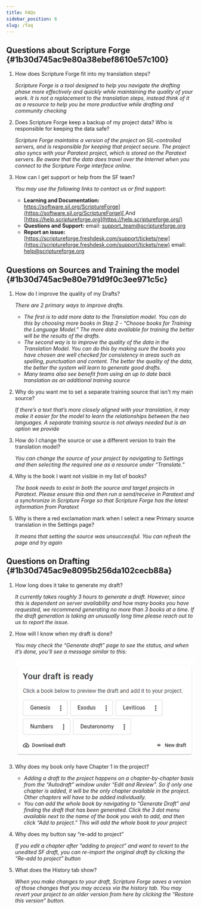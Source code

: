 ```yaml
---
title: FAQs
sidebar_position: 6
slug: /faq
---
```




## **Questions about Scripture Forge** {#1b30d745ac9e80a38ebef8610e57c100}

1. How does Scripture Forge fit into my translation steps?

	_Scripture Forge is a tool designed to help you navigate the drafting phase more effectively and quickly while maintaining the quality of your work. It is not a replacement to the translation steps, instead think of it as a resource to help you be more productive while drafting and community checking_

2. Does Scripture Forge keep a backup of my project data? Who is responsible for keeping the data safe?

	_Scripture Forge maintains a version of the project on SIL-controlled servers, and is responsible for keeping that project secure. The project also syncs with your Paratext project, which is stored on the Paratext servers. Be aware that the data does travel over the Internet when you connect to the Scripture Forge interface online._

3. How can I get support or help from the SF team?

	_You may use the following links to contact us or find support:_

	- **Learning and Documentation:** [https://software.sil.org/ScriptureForge](https://software.sil.org/ScriptureForge)[ ](https://help.scriptureforge.org/)And [https://help.scriptureforge.org](https://help.scriptureforge.org/)
	- **Questions and Support:** email: support_team@scriptureforge.org
	- **Report an issue:**[ ](https://scriptureforge.freshdesk.com/support/tickets/new)[https://scriptureforge.freshdesk.com/support/tickets/new](https://scriptureforge.freshdesk.com/support/tickets/new) email: help@scriptureforge.org

## **Questions on Sources and Training the model** {#1b30d745ac9e80e791d9f0c3ee971c5c}

1. How do I improve the quality of my Drafts?

	_There are 2 primary ways to improve drafts._

	- _The first is to add more data to the Translation model. You can do this by choosing more books in Step 2 - “Choose books for Training the Language Model.” The more data available for training the better will be the results of the drafts._
	- _The second way is to improve the quality of the data in the Translation Model. You can do this by making sure the books you have chosen are well checked for consistency in areas such as spelling, punctuation and content. The better the quality of the data, the better the system will learn to generate good drafts._
	- _Many teams also see benefit from using an up to date back translation as an additional training source_
2. Why do you want me to set a separate training source that isn't my main source?

	_If there’s a text that’s more closely aligned with your translation, it may make it easier for the model to learn the relationships between the two languages. A separate training source is not always needed but is an option we provide_

3. How do I change the source or use a different version to train the translation model?

	_You can change the source of your project by navigating to Settings and then selecting the required one as a resource under “Translate.”_

4. Why is the book I want not visible in my list of books?

	_The book needs to exist in both the source and target projects in Paratext. Please ensure this and then run a send/receive in Paratext and a synchronize in Scripture Forge so that Scripture Forge has the latest information from Paratext_

5. Why is there a red exclamation mark when I select a new Primary source translation in the Settings page?

	_It means that setting the source was unsuccessful. You can refresh the page and try again_


## **Questions on Drafting** {#1b30d745ac9e8095b256da102cecb88a}

1. How long does it take to generate my draft?

	_It currently takes roughly 3 hours to generate a draft. However, since this is dependent on server availability and how many books you have requested, we recommend generating no more than 3 books at a time. If the draft generation is taking an unusually long time please reach out to us to report the issue._

2. How will I know when my draft is done?

	_You may check the “Generate draft” page to see the status, and when it’s done, you’ll see a message similar to this:_


	![](./267304602.png)

3. Why does my book only have Chapter 1 in the project?
	- _Adding a draft to the project happens on a chapter-by-chapter basis from the “Autodraft” window under “Edit and Review”. So if only one chapter is added, it will be the only chapter available in the project. Other chapters will have to be added individually._
	- _You can add the whole book by navigating to “Generate Draft” and finding the draft that has been generated. Click the 3 dot menu available next to the name of the book you wish to add, and then click “Add to project.” This will add the whole book to your project_
4. Why does my button say “re-add to project”

	_If you edit a chapter after “adding to project” and want to revert to the unedited SF draft, you can re-import the original draft by clicking the “Re-add to project” button_

5. What does the History tab show?

	_When you make changes to your draft, Scripture Forge saves a version of those changes that you may access via the history tab. You may revert your project to an older version from here by clicking the “Restore this version” button._

